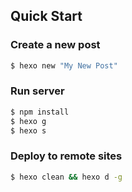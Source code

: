 
## Quick Start

### Create a new post

``` bash
$ hexo new "My New Post"
```

### Run server

``` bash
$ npm install
$ hexo g
$ hexo s
```

### Deploy to remote sites

``` bash
$ hexo clean && hexo d -g
```
